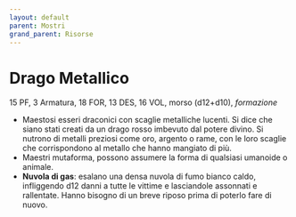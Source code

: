 ```yaml
---
layout: default
parent: Mostri
grand_parent: Risorse
---
```


# Drago Metallico

15 PF, 3 Armatura, 18 FOR, 13 DES, 16 VOL, morso (d12+d10), _formazione_

- Maestosi esseri draconici con scaglie metalliche lucenti. Si dice che siano stati creati da un drago rosso imbevuto dal potere divino. Si nutrono di metalli preziosi come oro, argento o rame, con le loro scaglie che corrispondono al metallo che hanno mangiato di più.
- Maestri mutaforma, possono assumere la forma di qualsiasi umanoide o animale.
- **Nuvola di gas**: esalano una densa nuvola di fumo bianco caldo, infliggendo d12 danni a tutte le vittime e lasciandole assonnati e rallentate. Hanno bisogno di un breve riposo prima di poterlo fare di nuovo.